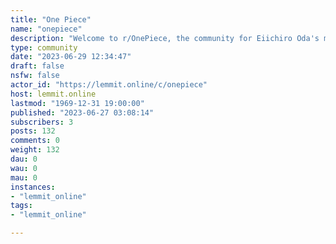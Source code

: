 ```yaml
---
title: "One Piece" 
name: "onepiece"
description: "Welcome to r/OnePiece, the community for Eiichiro Oda's manga and anime series One Piece. From the East Blue to the New World, anything related to..."
type: community
date: "2023-06-29 12:34:47"
draft: false
nsfw: false
actor_id: "https://lemmit.online/c/onepiece"
host: lemmit.online
lastmod: "1969-12-31 19:00:00"
published: "2023-06-27 03:08:14"
subscribers: 3
posts: 132
comments: 0
weight: 132
dau: 0
wau: 0
mau: 0
instances:
- "lemmit_online"
tags: 
- "lemmit_online"

---
```

